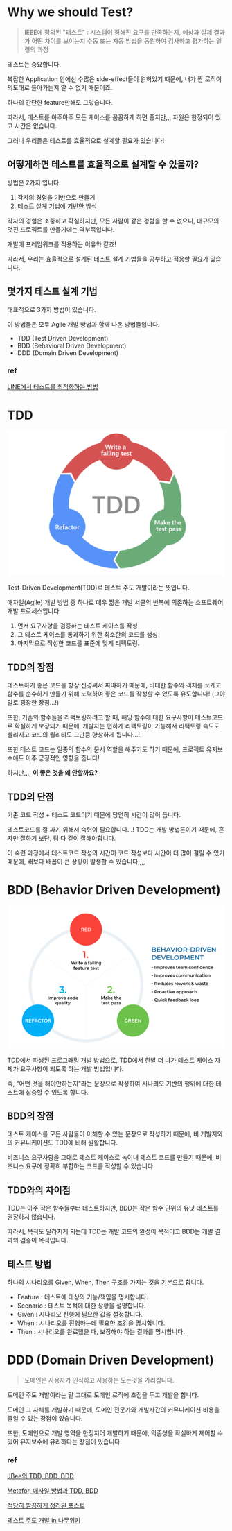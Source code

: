 # Why we should Test?

> IEEE에 정의된 "테스트" : 시스템이 정해진 요구를 만족하는지, 예상과 실제 결과가 어떤 차이를 보이는지 수동 또는 자동 방법을 동원하여 검사하고 평가하는 일련의 과정

테스트는 중요합니다.

복잡한 Application 안에선 수많은 side-effect들이 얽혀있기 떄문에, 내가 짠 로직이 의도대로 돌아가는지 알 수 없기 때문이죠.

하나의 간단한 feature만해도 그렇습니다.

따라서, 테스트를 아주아주 모든 케이스를 꼼꼼하게 하면 좋지만,,, 자원은 한정되어 있고 시간은 없습니다.

그러니 우리들은 테스트를 효율적으로 설계할 필요가 있습니다!

## 어떻게하면 테스트를 효율적으로 설계할 수 있을까?

방법은 2가지 입니다.

1. 각자의 경험을 기반으로 만들기
2. 테스트 설계 기법에 기반한 방식

각자의 경험은 소중하고 확실하지만, 모든 사람이 같은 경험을 할 수 없으니, 대규모의 멋진 프로젝트를 만들기에는 역부족입니다.

개발에 프레임워크를 적용하는 이유와 같죠!

따라서, 우리는 효율적으로 설계된 테스트 설계 기법들을 공부하고 적용할 필요가 있습니다.

## 몇가지 테스트 설계 기법

대표적으로 3가지 방법이 있습니다.

이 방법들은 모두 Agile 개발 방법과 함께 나온 방법들입니다.

- TDD (Test Driven Development)
- BDD (Behavioral Driven Development)
- DDD (Domain Driven Development)

### ref

[LINE에서 테스트를 최적화하는 방법](https://engineering.linecorp.com/ko/blog/testing-optimization)

# TDD

![TDD](./assets/tdd.png)

Test-Driven Development(TDD)로 테스트 주도 개발이라는 뜻입니다.

애자일(Agile) 개발 방법 중 하나로 매우 짧은 개발 서클의 반복에 의존하는 소프트웨어 개발 프로세스입니다.

1. 먼저 요구사항을 검증하는 테스트 케이스를 작성
2. 그 테스트 케이스를 통과하기 위한 최소한의 코드를 생성
3. 마지막으로 작성한 코드를 표준에 맞게 리팩토링.

## TDD의 장점

테스트하기 좋은 코드를 항상 신경써서 짜야하기 때문에, 비대한 함수와 객체를 쪼개고 함수를 순수하게 만들기 위해 노력하여 좋은 코드를 작성할 수 있도록 유도합니다! (그야말로 굉장한 장점...!)

또한, 기존의 함수들을 리팩토링하려고 할 때, 해당 함수에 대한 요구사항이 테스트코드로 확실하게 보장되기 때문에, 개발자는 편하게 리팩토링이 가능해서 리팩토링 속도도 빨리지고 코드의 퀄리티도 그만큼 향상하게 됩니다...!

또한 테스트 코드는 일종의 함수의 문서 역할을 해주기도 하기 때문에, 프로젝트 유지보수에도 아주 긍정적인 영향을 줍니다!

하지만,,,, **이 좋은 것을 왜 안할까요?**

## TDD의 단점

기존 코드 작성 + 테스트 코드이기 때문에 당연히 시간이 많이 듭니다.

테스트코드를 잘 짜기 위해서 숙련이 필요합니다...! TDD는 개발 방법론이기 때문에, 혼자만 잘하기 보단, 팀 다 같이 잘해야합니다.

이 숙련 과정에서 테스트코드 작성의 시간이 코드 작성보다 시간이 더 많이 걸릴 수 있기 때문에, 배보다 배꼽이 큰 상황이 발생할 수 있습니다,,,,

# BDD (Behavior Driven Development)

![BDD](./assets/BDD.png)

TDD에서 파생된 프로그래밍 개발 방법으로, TDD에서 한발 더 나가 테스트 케이스 자체가 요구사항이 되도록 하는 개발 방법입니다.

즉, "어떤 것을 해야만하는지"라는 문장으로 작성하여 시나리오 기반의 행위에 대한 테스트에 집중할 수 있도록 합니다.

## BDD의 장점

테스트 케이스를 모든 사람들이 이해할 수 있는 문장으로 작성하기 때문에, 비 개발자와의 커뮤니케이션도 TDD에 비해 원활합니다.

비즈니스 요구사항을 그대로 테스트 케이스로 녹여내 테스트 코드를 만들기 때문에, 비즈니스 요구에 정확히 부합하는 코드를 작성할 수 있습니다.

## TDD와의 차이점

TDD는 아주 작은 함수들부터 테스트하지만, BDD는 작은 함수 단위의 유닛 테스트를 권장하지 않습니다.

따라서, 목적도 달라지게 되는데 TDD는 개발 코드의 완성이 목적이고 BDD는 개발 결과의 검증이 목적입니다.

## 테스트 방법

하나의 시나리오를 Given, When, Then 구조를 가지는 것을 기본으로 합니다.

- Feature : 테스트에 대상의 기능/책임을 명시합니다.
- Scenario : 테스트 목적에 대한 상황을 설명합니다.
- Given : 시나리오 진행에 필요한 값을 설정합니다.
- When : 시나리오를 진행하는데 필요한 조건을 명시합니다.
- Then : 시나리오를 완료했을 때, 보장해야 하는 결과를 명시합니다.

# DDD (Domain Driven Development)

> 도메인은 사용자가 인식하고 사용하는 모든것을 가리킵니다.

도메인 주도 개발이라는 말 그대로 도메인 로직에 초점을 두고 개발을 합니다.

도메인 그 자체를 개발하기 때문에, 도메인 전문가와 개발자간의 커뮤니케이션 비용을 줄일 수 있는 장점이 있습니다.

또한, 도메인으로 개발 영역을 한정지어 개발하기 때문에, 의존성을 확실하게 제어할 수 있어 유지보수에 유리하다는 장점이 있습니다.

### ref

[JBee의 TDD, BDD, DDD](https://asfirstalways.tistory.com/296)

[Metafor, 애자일 방법과 TDD, BDD](https://blog.metafor.kr/159)

[적당히 깔끔하게 정리된 포스트](https://naon.me/posts/til54)

[테스트 주도 개발 in 나무위키](https://namu.wiki/w/%ED%85%8C%EC%8A%A4%ED%8A%B8%20%EC%A3%BC%EB%8F%84%20%EA%B0%9C%EB%B0%9C)
